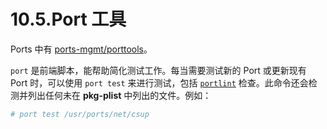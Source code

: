 # 10.5.Port 工具

Ports 中有 [ports-mgmt/porttools](https://cgit.freebsd.org/ports/tree/ports-mgmt/porttools/)。

`port` 是前端脚本，能帮助简化测试工作。每当需要测试新的 Port 或更新现有 Port 时，可以使用 `port test` 来进行测试，包括 [`portlint`](https://docs.freebsd.org/en/books/porters-handbook/testing/#testing-portlint) 检查。此命令还会检测并列出任何未在 **pkg-plist** 中列出的文件。例如：

```sh
# port test /usr/ports/net/csup
```
